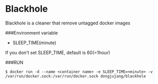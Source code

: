 # Blackhole

Blackhole is a cleaner that remove untagged docker images

###Environment variable

* SLEEP_TIME(minute)

If you don't set SLEEP_TIME, default is 60(=1hour)

###RUN

```
$ docker run -d --name <container name> -e SLEEP_TIME=<minute> -v /var/run/docker.sock:/var/run/docker.sock dongjujang/blackhole
```

